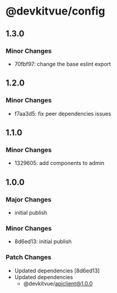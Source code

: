 # @devkitvue/config

## 1.3.0

### Minor Changes

- 70fbf97: change the base eslint export

## 1.2.0

### Minor Changes

- f7aa3d5: fix peer dependencies issues

## 1.1.0

### Minor Changes

- 1329605: add components to admin

## 1.0.0

### Major Changes

- initial publish

### Minor Changes

- 8d6ed13: initial publish

### Patch Changes

- Updated dependencies [8d6ed13]
- Updated dependencies
  - @devkitvue/apiclient@1.0.0
